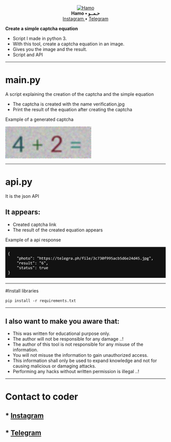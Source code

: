 <p align="center">
    <a href="https://github.com/H7AM0/GmailBox">
        <img src="https://telegra.ph/file/19f7cbbf3959941cda6b5.jpg" alt="Hamo" width="128">
    </a>
    <br>
    <b>Hamo • حـمــو</b>
    <br>
    <a href="https://www.instagram.com/4.4cq/">
        Instagram
    </a>
     • 
    <a href="https://t.me/hamo_back">
        Telegram
    </a>
</p>


**Create a simple captcha equation**

* Script I made in python 3.
* With this tool, create a captcha equation in an image.
* Gives you the image and the result. 
* Script and API
****

# main.py
A script explaining the creation of the captcha and the simple equation

* The captcha is created with the name verification.jpg
* Print the result of the equation after creating the captcha

Example of a generated captcha

![Screenshot](Example/verification.jpg)
****

# api.py
It is the json API

## It appears:
* Created captcha link
* The result of the created equation appears

Example of a api response

![Screenshot](Example/Screenshot.png)
****

#Install libraries
```shell
pip install -r requirements.txt
```
****

## I also want to make you aware that:
* This was written for educational purpose only.
* The author will not be responsible for any damage ..!
* The author of this tool is not responsible for any misuse of the information.
* You will not misuse the information to gain unauthorized access.
* This information shall only be used to expand knowledge and not for
causing malicious or damaging attacks.
* Performing any hacks without written permission is illegal ..!
****

# Contact to coder

## * [Instagram](https://www.instagram.com/4.4cq/)
## * [Telegram](https://t.me/hamo_back)
